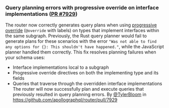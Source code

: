 ### Query planning errors with progressive override on interface implementations ([PR #7929](https://github.com/apollographql/router/pull/7929))
The router now correctly generates query plans when using [progressive override](https://www.apollographql.com/docs/graphos/schema-design/federated-schemas/entities/migrate-fields#incremental-migration-with-progressive-override) (`@override` with labels) on types that implement interfaces within the same subgraph. Previously, the Rust query planner would fail to generate plans for these scenarios with the error `"Was not able to find any options for {}: This shouldn't have happened."`, while the JavaScript planner handled them correctly.
This fix resolves planning failures when your schema uses:
- Interface implementations local to a subgraph
- Progressive override directives on both the implementing type and its fields
- Queries that traverse through the overridden interface implementations
The router will now successfully plan and execute queries that previously resulted in query planning errors.
By [@TylerBloom](https://github.com/TylerBloom) in https://github.com/apollographql/router/pull/7929
